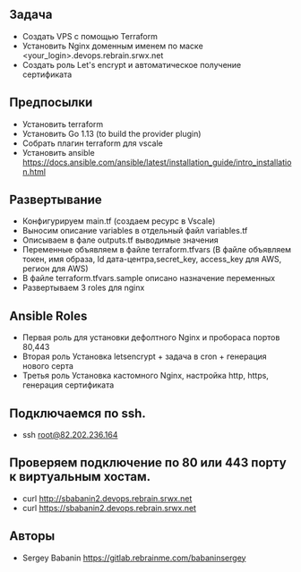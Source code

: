 ## Задача

* Создать VPS с помощью Terraform
* Установить Nginx доменным именем по маске  <your_login>.devops.rebrain.srwx.net
* Создать роль Let's encrypt и автоматическое получение сертификата

## Предпосылки

* Установить terraform
* Установить Go 1.13 (to build the provider plugin)
* Собрать плагин terraform для vscale
* Установить ansible https://docs.ansible.com/ansible/latest/installation_guide/intro_installation.html

## Развертывание

* Конфигурируем main.tf (создаем ресурс в Vscale)
* Выносим описание variables  в отдельный файл variables.tf
* Описываем в фале outputs.tf выводимые значения
* Переменные объявляем в файле terraform.tfvars (В файле объявляем токен, имя образа, Id дата-центра,secret_key, access_key для AWS, регион для AWS)
* В файле terraform.tfvars.sample описано назначение переменных
* Развертываем 3 roles для nginx

## Ansible Roles

* Первая роль для установки дефолтного Nginx и пробораса портов 80,443
* Вторая роль Установка letsencrypt + задача в cron  + генерация нового серта
* Третья роль Установка кастомного Nginx, настройка http, https, генерация сертификата


## Подключаемся по ssh.

* ssh root@82.202.236.164

## Проверяем подключение по 80 или 443 порту к виртуальным хостам.  

*  curl http://sbabanin2.devops.rebrain.srwx.net
*  curl https://sbabanin2.devops.rebrain.srwx.net


## Авторы

  - Sergey Babanin https://gitlab.rebrainme.com/babaninsergey

